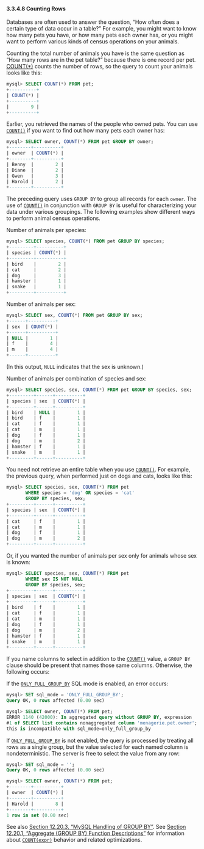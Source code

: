 #### 3.3.4.8 Counting Rows

Databases are often used to answer the question, “How often does a certain type of data occur in a table?” For example, you might want to know how many pets you have, or how many pets each owner has, or you might want to perform various kinds of census operations on your animals.

Counting the total number of animals you have is the same question as “How many rows are in the pet table?” because there is one record per pet. [COUNT(*)](https://dev.mysql.com/doc/refman/8.0/en/group-by-functions.html#function_count) counts the number of rows, so the query to count your animals looks like this:

```sql
mysql> SELECT COUNT(*) FROM pet;
+----------+
| COUNT(*) |
+----------+
|        9 |
+----------+
```

Earlier, you retrieved the names of the people who owned pets. You can use [`COUNT()`](https://dev.mysql.com/doc/refman/8.0/en/group-by-functions.html#function_count) if you want to find out how many pets each owner has:

```sql
mysql> SELECT owner, COUNT(*) FROM pet GROUP BY owner;
+--------+----------+
| owner  | COUNT(*) |
+--------+----------+
| Benny  |        2 |
| Diane  |        2 |
| Gwen   |        3 |
| Harold |        2 |
+--------+----------+
```

The preceding query uses `GROUP BY` to group all records for each `owner`. The use of [`COUNT()`](https://dev.mysql.com/doc/refman/8.0/en/group-by-functions.html#function_count) in conjunction with `GROUP BY` is useful for characterizing your data under various groupings. The following examples show different ways to perform animal census operations.

Number of animals per species:

```sql
mysql> SELECT species, COUNT(*) FROM pet GROUP BY species;
+---------+----------+
| species | COUNT(*) |
+---------+----------+
| bird    |        2 |
| cat     |        2 |
| dog     |        3 |
| hamster |        1 |
| snake   |        1 |
+---------+----------+
```

Number of animals per sex:

```sql
mysql> SELECT sex, COUNT(*) FROM pet GROUP BY sex;
+------+----------+
| sex  | COUNT(*) |
+------+----------+
| NULL |        1 |
| f    |        4 |
| m    |        4 |
+------+----------+
```

(In this output, `NULL` indicates that the sex is unknown.)

Number of animals per combination of species and sex:

```sql
mysql> SELECT species, sex, COUNT(*) FROM pet GROUP BY species, sex;
+---------+------+----------+
| species | sex  | COUNT(*) |
+---------+------+----------+
| bird    | NULL |        1 |
| bird    | f    |        1 |
| cat     | f    |        1 |
| cat     | m    |        1 |
| dog     | f    |        1 |
| dog     | m    |        2 |
| hamster | f    |        1 |
| snake   | m    |        1 |
+---------+------+----------+
```

You need not retrieve an entire table when you use [`COUNT()`](https://dev.mysql.com/doc/refman/8.0/en/group-by-functions.html#function_count). For example, the previous query, when performed just on dogs and cats, looks like this:

```sql
mysql> SELECT species, sex, COUNT(*) FROM pet
       WHERE species = 'dog' OR species = 'cat'
       GROUP BY species, sex;
+---------+------+----------+
| species | sex  | COUNT(*) |
+---------+------+----------+
| cat     | f    |        1 |
| cat     | m    |        1 |
| dog     | f    |        1 |
| dog     | m    |        2 |
+---------+------+----------+
```

Or, if you wanted the number of animals per sex only for animals whose sex is known:

```sql
mysql> SELECT species, sex, COUNT(*) FROM pet
       WHERE sex IS NOT NULL
       GROUP BY species, sex;
+---------+------+----------+
| species | sex  | COUNT(*) |
+---------+------+----------+
| bird    | f    |        1 |
| cat     | f    |        1 |
| cat     | m    |        1 |
| dog     | f    |        1 |
| dog     | m    |        2 |
| hamster | f    |        1 |
| snake   | m    |        1 |
+---------+------+----------+
```

If you name columns to select in addition to the [`COUNT()`](https://dev.mysql.com/doc/refman/8.0/en/group-by-functions.html#function_count) value, a `GROUP BY` clause should be present that names those same columns. Otherwise, the following occurs:

If the [`ONLY_FULL_GROUP_BY`](https://dev.mysql.com/doc/refman/8.0/en/sql-mode.html#sqlmode_only_full_group_by) SQL mode is enabled, an error occurs:

```sql
mysql> SET sql_mode = 'ONLY_FULL_GROUP_BY';
Query OK, 0 rows affected (0.00 sec)

mysql> SELECT owner, COUNT(*) FROM pet;
ERROR 1140 (42000): In aggregated query without GROUP BY, expression
#1 of SELECT list contains nonaggregated column 'menagerie.pet.owner';
this is incompatible with sql_mode=only_full_group_by
```

If [`ONLY_FULL_GROUP_BY`](https://dev.mysql.com/doc/refman/8.0/en/sql-mode.html#sqlmode_only_full_group_by) is not enabled, the query is processed by treating all rows as a single group, but the value selected for each named column is nondeterministic. The server is free to select the value from any row:

```sql
mysql> SET sql_mode = '';
Query OK, 0 rows affected (0.00 sec)

mysql> SELECT owner, COUNT(*) FROM pet;
+--------+----------+
| owner  | COUNT(*) |
+--------+----------+
| Harold |        8 |
+--------+----------+
1 row in set (0.00 sec)
```

See also [Section 12.20.3, “MySQL Handling of GROUP BY”](https://dev.mysql.com/doc/refman/8.0/en/group-by-handling.html). See [Section 12.20.1, “Aggregate (GROUP BY) Function Descriptions”](https://dev.mysql.com/doc/refman/8.0/en/group-by-functions.html) for information about [`COUNT(expr)`](https://dev.mysql.com/doc/refman/8.0/en/group-by-functions.html#function_count) behavior and related optimizations.